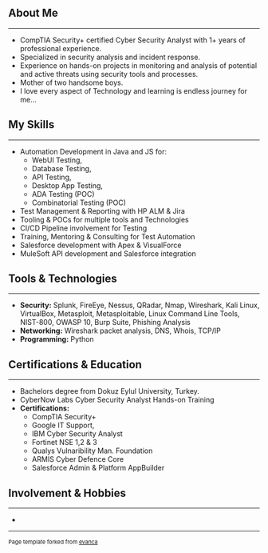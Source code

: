 ## About Me
---

* CompTIA Security+ certified Cyber Security Analyst with 1+ years of professional experience. 
* Specialized in security analysis and incident response. 
* Experience on hands-on projects in monitoring and analysis of potential and active threats using security tools and processes.
* Mother of two handsome boys.
* I love every aspect of Technology and 
learning is endless journey for me... 

## My Skills
---

* Automation Development in Java and JS for:
  * WebUI Testing,
  * Database Testing, 
  * API Testing,
  * Desktop App Testing, 
  * ADA Testing (POC)
  * Combinatorial Testing (POC)
* Test Management & Reporting with HP ALM & Jira
* Tooling & POCs for multiple tools and Technologies 
* CI/CD Pipeline involvement for Testing
* Training, Mentoring & Consulting for Test Automation
* Salesforce development with Apex & VisualForce
* MuleSoft API development and Salesforce integration

## Tools & Technologies
---

* **Security:** Splunk, FireEye, Nessus, QRadar, Nmap, Wireshark, Kali Linux, VirtualBox, Metasploit, Metasploitable, Linux Command Line Tools, NIST-800, OWASP 10, Burp Suite, Phishing Analysis
* **Networking:** Wireshark packet analysis, DNS, Whois, TCP/IP 
* **Programming:** Python

## Certifications & Education
---
* Bachelors degree from Dokuz Eylul University, Turkey.
* CyberNow Labs Cyber Security Analyst Hands-on Training
* **Certifications:**
  * CompTIA Security+
  * Google IT Support, 
  * IBM Cyber Security Analyst
  * Fortinet NSE 1,2 & 3
  * Qualys Vulnaribility Man. Foundation
  * ARMIS Cyber Defence Core
  * Salesforce Admin & Platform AppBuilder


## Involvement & Hobbies
---
* 

---
<p style="font-size:11px">Page template forked from <a href="https://github.com/evanca/quick-portfolio">evanca</a></p>
<!-- Remove above link if you don't want to attibute -->
